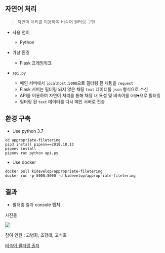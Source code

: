 ## 자연어 처리

> 자연어 처리를 이용하여 비속어 필터링 구현

- 사용 언어
  - Python

- 가상 환경
  - Flask 프레임워크 

- `api.py` 
  - 메인 서버에서 `localhost:5000`으로 필터링 된 채팅을 `request`
  - Flask 서버는 필터링 되지 않은 채팅  `text` 데이터를  `json` 형식으로 수신
  - API를 이용하여 자연어 처리를 통해 채팅 내 욕설 및 비속어를 `아잉♥`으로  필터링
  - 필터링 된 `text` 데이터를 다시 메인 서버로 전송



## 환경 구축

- Use python 3.7

```
cd appropriate-filetering
pip3 install pipenv==2018.10.13 
pipenv install
pipenv run python api.py
```

- Use docker

```
docker pull kidevelop/appropriate-filetering
docker run -p 5000:5000 -d kidevelop/appropriate-filetering
```



## 결과

- 필터링 결과 console 캡처

사진들 

<a href='https://ifh.cc/v-DTvO7q' target='_blank'><img src='https://ifh.cc/g/DTvO7q.png' border='0'></a>



참여 인원 : 고병화, 조항래, 고석호

[비속어 필터링 출처](https://github.com/hjh010501/appropriate-filetering)